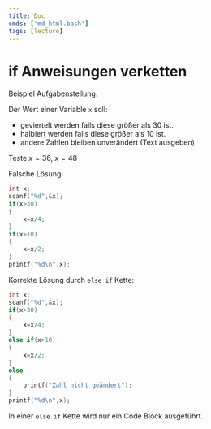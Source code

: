 ```yaml
---
title: Doc
cmds: ['md_html.bash']
tags: [lecture]
---
```




# if Anweisungen verketten

Beispiel Aufgabenstellung:

Der Wert einer Variable `x` soll:

- geviertelt werden falls diese größer als 30 ist.
- halbiert werden falls diese größer als 10 ist.
- andere Zahlen bleiben unverändert (Text ausgeben)

Teste $x=36$, $x=48$ 

Falsche Lösung:
```c
int x;
scanf("%d",&x);
if(x>30)
{
	x=x/4;
}
if(x>10)
{
	x=x/2;
}
printf("%d\n",x);
```

Korrekte Lösung durch `else if` Kette:
```c
int x;
scanf("%d",&x);
if(x>30)
{
	x=x/4;
} 
else if(x>10)
{
	x=x/2;
} 
else
{
	printf("Zahl nicht geändert");
}
printf("%d\n",x);
```

In einer `else if` Kette wird nur ein Code Block ausgeführt.





